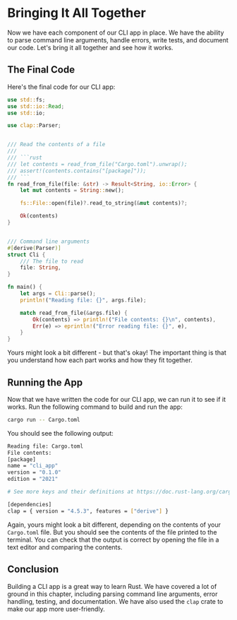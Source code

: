 # Bringing It All Together
Now we have each component of our CLI app in place. We have the ability to parse command line arguments, handle errors, write tests, and document our code. Let's bring it all together and see how it works.
## The Final Code
Here's the final code for our CLI app:
```rust
use std::fs;
use std::io::Read;
use std::io;

use clap::Parser;


/// Read the contents of a file
///
/// ```rust
/// let contents = read_from_file("Cargo.toml").unwrap();
/// assert!(contents.contains("[package]"));
/// ```
fn read_from_file(file: &str) -> Result<String, io::Error> {
    let mut contents = String::new();

    fs::File::open(file)?.read_to_string(&mut contents)?;

    Ok(contents)
}


/// Command line arguments
#[derive(Parser)]
struct Cli {
    /// The file to read
    file: String,
}

fn main() {
    let args = Cli::parse();
    println!("Reading file: {}", args.file);

    match read_from_file(&args.file) {
        Ok(contents) => println!("File contents: {}\n", contents),
        Err(e) => eprintln!("Error reading file: {}", e),
    }
}
```

Yours might look a bit different - but that's okay! The important thing is that you understand how each part works and how they fit together.

## Running the App
Now that we have written the code for our CLI app, we can run it to see if it works. Run the following command to build and run the app:
```sh
cargo run -- Cargo.toml
```

You should see the following output:
```sh
Reading file: Cargo.toml
File contents:
[package]
name = "cli_app"
version = "0.1.0"
edition = "2021"

# See more keys and their definitions at https://doc.rust-lang.org/cargo/reference/manifest.html

[dependencies]
clap = { version = "4.5.3", features = ["derive"] }
```
Again, yours might look a bit different, depending on the contents of your `Cargo.toml` file. But you should see the contents of the file printed to the terminal. You can check that the output is correct by opening the file in a text editor and comparing the contents.

## Conclusion
Building a CLI app is a great way to learn Rust. We have covered a lot of ground in this chapter, including parsing command line arguments, error handling, testing, and documentation. We have also used the `clap` crate to make our app more user-friendly.